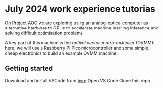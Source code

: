# July 2024 work experience tutorias

On [Project AOC](https://www.microsoft.com/en-us/research/project/aim/) we are exploring using an analog-optical computer as alternative hardware to GPUs to accelerate machine learning inference and solving difficult optimisation problems. 

A key part of this machine is the *optical vector-matrix multiplier* (OVMM): here, we will use a Raspberry Pi Pico microcontroller and some simple, cheap electronics to build an example OVMM machine. 

## Getting started
Download and install VSCode from [here](https://code.visualstudio.com/Download)
Open VS Code
Clone this repo



